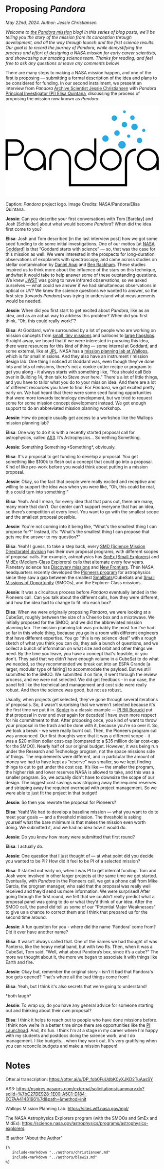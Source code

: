 # Proposing _Pandora_

*May 22nd, 2024. Author: Jessie Christiansen.*

_Welcome to_ [_the Pandora mission_](https://www.nasa.gov/feature/goddard/2021/pandora-mission-would-expand-nasa-s-capabilities-in-probing-alien-worlds) _blog! In this series of blog posts, we’ll be telling you the story of the mission from its conception through development, and all the way through launch and the first science results. Our goal is to record the journey of Pandora, while demystifying the process and effort of designing a NASA mission for early career scientists, and showcasing our amazing science team. Thanks for reading, and feel free to ask any questions or leave any comments below!_

There are many steps to making a NASA mission happen, and one of the first is proposing — submitting a formal description of the idea and plans to be considered for funding. In our second installment, we present an interview from _Pandora_ [Archive Scientist Jessie Christiansen](https://web.ipac.caltech.edu/staff/christia/) with _Pandora_ [Principal Investigator (PI) Elisa Quintana](https://solarsystem.nasa.gov/people/313/elisa-quintana/), discussing the process of proposing the mission now known as _Pandora_.

![Pandora Logo](blog2/logo-blacktext-blue.png)

Caption: _Pandora_ project logo. Image Credits: NASA/Pandora/Elisa Quintana. 

**Jessie**: Can you describe your first conversations with Tom \[Barclay\] and Josh \[Schleider\] about what would become _Pandora_? When did the idea first come to you?

**Elisa**: Josh and Tom described \[in the last interview post\] how we got some seed funding to do some initial investigations. One of our mottos \[at [NASA Goddard](https://www.nasa.gov/goddard)\] is that “Goddard starts with science” — so, that was the case for this mission as well. We were interested in the prospects for long-duration observations of exoplanets with spectroscopy, and came across studies on stellar contamination by [Daniel Apai](https://www.as.arizona.edu/people/faculty/daniel-apai) and [Ben Rackham](https://eapsweb.mit.edu/people/brackham). These studies inspired us to think more about the influence of the stars on this technique, andwhat it would take to help answer some of these outstanding questions. We knew [JWST](https://www.jwst.nasa.gov/) was going to have infrared observations, so we asked ourselves — what could we answer if we had simultaneous observations in optical or UV? We knew the science questions we wanted to answer, so the first step \[towards _Pandora_\] was trying to understand what measurements would be needed.

**Jessie**: When did you first start to get excited about _Pandora_, like as an idea, and as an actual way to address this problem? When did you first think, “Oh, this could really work!”?

**Elisa**: At Goddard, we're surrounded by a lot of people who are working on mission concepts from [small, tiny missions](https://www.nasa.gov/subject/3665/small-satellite-missions) and balloons to [large flagships](https://nasa.fandom.com/wiki/Flagship_Program). Straight away, we heard that if we were interested in pursuing this idea, there were resources for this kind of thing — some internal at Goddard, and some external, like at [JPL](https://www.jpl.nasa.gov/). NASA has a [mission planning lab at Wallops](https://sites.wff.nasa.gov/mpl/), which is for small missions. And they also have an instrument / mission design lab. One thing I noticed at Goddard was, even though they've done lots and lots of missions, there's not a cookie cutter recipe or program to get you along - it always starts with something like, “You should call Bob over in Building 14, then talk to Steve over here.” There's a lot of little things, and you have to tailor what you do to your mission idea. And there are a lot of different resources you have to find. For _Pandora_, we got excited pretty early on. We had heard that there were some seed funding opportunities that were more towards technology development, but we tried to request some for some mission concept development instead. We got enough support to do an abbreviated mission planning workshop.

**Jessie**: How do people usually get access to a workshop like the Wallops mission planning lab?

**Elisa**: One way to do it is with a recently started proposal call for astrophysics, called [AS3](https://nspires.nasaprs.com/external/solicitations/summary.do?solId=%7bC27DE928-1E00-A5C1-D184-EC7AA4143196%7d&path=&method=init). It’s Astrophysics… Something Something.

**Jessie**: Something Something \*Something\*, obviously.

**Elisa**: It's a proposal to get funding to develop a proposal. You get something like $100k to flesh out a concept that could go into a proposal. Kind of like pre-work before you would think about putting in a mission proposal.

**Jessie**: Okay, so the fact that people were really excited and receptive and willing to support the idea was when you were like, “Oh, this could be real, this could turn into something!”

**Elisa**: Yeah. And I mean, for every idea that that pans out, there are many, many more that don’t. Our center can't support everyone that has an idea, so there’s competition at every level. You want to go with the smallest scope and the smallest proposal possible.

**Jessie**: You're not coming into it being like, “What's the smallest thing I can propose for?” Instead, it’s: “What's the smallest thing I can propose that gets me the answer to my question?”

**Elisa**: Yeah! I guess, to take a step back, every [SMD \[Science Mission Directorate\] division](https://science.nasa.gov/) has their own proposal programs, with different scopes of proposal calls. For example, astrophysics has [SmEx (Small Explorers)](https://explorers.gsfc.nasa.gov/smex.html) and [MidEx (Medium-Class Explorers)](https://explorers.gsfc.nasa.gov/midex.html) calls that alternate every few years. Planetary science has [Discovery missions](https://www.nasa.gov/planetarymissions/discovery.html) and [New Frontiers](https://www.nasa.gov/planetarymissions/newfrontiers.html). Then NASA headquarters recently developed the [Pioneers program](https://science.nasa.gov/astrophysics/programs/astrophysics-pioneers) for astrophysics since they saw a gap between the smallest [SmallSats](https://www.nasa.gov/content/what-are-smallsats-and-cubesats)/CubeSats and [Small Missions of Opportunity](https://explorers.gsfc.nasa.gov/missions.html) (SMOOs), and the Explorer-Class missions.

**Jessie**: It was a circuitous process before _Pandora_ eventually landed in the Pioneers call. Can you talk about the different calls, how they were different, and how the idea had to change to fit into each box?

**Elisa**: When we were originally proposing _Pandora_, we were looking at a CubeSat, roughly between the size of a Cheerio box and a microwave. We initially proposed for the SMOO, and we did the abbreviated mission planning lab. The mission planning lab was probably the most fun I've had so far in this whole thing, because you go in a room with different engineers that have different expertise. You go “this is my science idea!” with a rough sketch of what you think you can do, they ask a bunch of questions, and we collect a bunch of information on what size and orbit and other things we need. By the time you leave, you have a concept that's feasible, or you don't. They said that we didn’t have enough volume in a CubeSat to do what we needed, so they recommended we break out into an ESPA Grande \[a larger, modular type of fairing\] to accommodate the payload. But we still submitted to the SMOO. We submitted it on time, it went through the review process, and we were not selected. We did get feedback - in our case, the panel felt like the technical and management and cost side were really robust. And then the science was good, but not as robust.

Usually, when projects get selected, they’ve gone through several iterations of proposals. So, it wasn't surprising that we weren't selected because it's the first time we put it in. [Kepler](https://www.nasa.gov/mission_pages/kepler/main/index.html) is a classic example — [PI Bill Borucki](https://www.nasa.gov/mission_pages/kepler/team/william_borucki.html) put that proposal in over and over again for decades! I have even more respect for his commitment to that. After proposing once, you kind of want to throw your proposal in the trash and be done with it, because you're so over it. So, we took a break - we were really burnt out. Then, the Pioneers program call was announced. Our first thoughts were that it was a different scope - it was a $20 million dollar cost-cap \[compared to a $35 million dollar cost-cap for the SMOO\]. Nearly half of our original budget. However, it was being run under the Research and Technology program, not the space missions side of things. The requirements were different, and in particular the amount of money we had to have kept as “reserve” was smaller, so we kept finding things to cut to get under the cost cap. It’s like — the smaller the program, the higher risk and lower reserves NASA is allowed to take, and this was a smaller program. So, we actually didn't have to downsize the scope of our design. The biggest cost savings was stripping away the required reserves and stripping away the required overhead with project management. So we were able to just fit the project in that budget!

**Jessie**: So then you rewrote the proposal for Pioneers?

**Elisa**: Yeah! We had to develop a baseline mission — what you want to do to meet your goals — and a threshold mission. The threshold is asking yourself what the bare minimum is that makes the mission even worth doing. We submitted it, and we had no idea how it would do.

**Jessie**: Do you know how many were submitted that first round?

**Elisa**: I actually do. <!---  **Insert numbers / stats here** -->

**Jessie**: One question that I just thought of — at what point did you decide you wanted to be PI? How did it feel to be PI of a selected mission?

**Elisa**: It started out early on, when I was PI to get internal funding. Tom and Josh were involved in other larger projects at the same time we got started. Eventually, with _Pandora_ in the Pioneers call, we got a phone call from Mike Garcia, the program manager, who said that the proposal was really well received and they’d send us more information. We were surprised! After going through the first round, we felt that we couldn’t really predict what a proposal panel was going to do or what they’d think of our idea. After the SMOO call, the panel did tell us some of our “Potential Major Weaknesses” to give us a chance to correct them and I think that prepared us for the second time around.

**Jessie**: A fun question for you - where did the name ‘Pandora’ come from? Did it ever have another name?

**Elisa**: It wasn’t always called that. One of the names we had thought of was Panterra, like the heavy metal band, but with two Rs. Then, when it was a CubeSat, Tom said, “Well, what about Pandora’s box, since it’s a cube?” The more we thought about it, the more we began to associate it with things like Earth and fire.

**Jessie**: Okay but, remember the original story - isn’t it bad that Pandora's box gets opened? That's where all the bad things come from!

**Elisa**: Yeah, but I think it's also secrets that we're going to understand!

\*both laugh\*

**Jessie**: To wrap up, do you have any general advice for someone starting out and thinking about their own proposal?

**Elisa**: I think it helps to reach out to people who have done missions before. I think now we’re in a better time since there are opportunities like the [PI Launchpad](https://science.nasa.gov/researchers/pi-launchpad). And, it’s fun. I think I'm at a stage in my career where I'm happy with my students and postdocs doing the science work, and I do management. I like budgets… when they work out. It's very gratifying when you can reconcile budgets and make a mission happen!

# Notes

Otter.ai transcription: <https://otter.ai/u/DP_fob0FuUdbK0yXJKD2TuAasSY>

AS3: <https://nspires.nasaprs.com/external/solicitations/summary.do?solId=%7bC27DE928-1E00-A5C1-D184-EC7AA4143196%7d&path=&method=init>

Wallops Mission Planning Lab: <https://sites.wff.nasa.gov/mpl/>

The NASA Astrophysics Explorers program (with the SMOOs and SmEx and MidEx): <https://science.nasa.gov/astrophysics/programs/astrophysics-explorers>

<!--- Pandora logo: attached (it’s transparent so needs to go over a darker background!) -->

!!! author "About the Author"

    {%
       include-markdown "../authors/christiansen.md"
       include-markdown "../authors/blewis.md"
    %}
